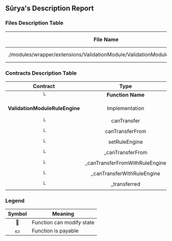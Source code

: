 ## Sūrya's Description Report

### Files Description Table


|  File Name  |  SHA-1 Hash  |
|-------------|--------------|
| ./modules/wrapper/extensions/ValidationModule/ValidationModuleRuleEngine.sol | [object Promise] |


### Contracts Description Table


|  Contract  |         Type        |       Bases      |                  |                 |
|:----------:|:-------------------:|:----------------:|:----------------:|:---------------:|
|     └      |  **Function Name**  |  **Visibility**  |  **Mutability**  |  **Modifiers**  |
||||||
| **ValidationModuleRuleEngine** | Implementation | ValidationModuleCore, ValidationModuleRuleEngineInternal |||
| └ | canTransfer | Public ❗️ |   |NO❗️ |
| └ | canTransferFrom | Public ❗️ |   |NO❗️ |
| └ | setRuleEngine | Public ❗️ | 🛑  | onlyRole |
| └ | _canTransferFrom | Internal 🔒 |   | |
| └ | _canTransferFromWithRuleEngine | Internal 🔒 |   | |
| └ | _canTransferWithRuleEngine | Internal 🔒 |   | |
| └ | _transferred | Internal 🔒 | 🛑  | |


### Legend

|  Symbol  |  Meaning  |
|:--------:|-----------|
|    🛑    | Function can modify state |
|    💵    | Function is payable |
